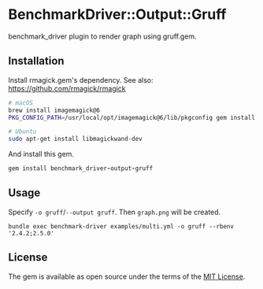 # BenchmarkDriver::Output::Gruff

benchmark\_driver plugin to render graph using gruff.gem.

## Installation

Install rmagick.gem's dependency. See also: https://github.com/rmagick/rmagick

```bash
# macOS
brew install imagemagick@6
PKG_CONFIG_PATH=/usr/local/opt/imagemagick@6/lib/pkgconfig gem install rmagick

# Ubuntu
sudo apt-get install libmagickwand-dev
```

And install this gem.

```ruby
gem install benchmark_driver-output-gruff
```

## Usage

Specify `-o gruff`/`--output gruff`. Then `graph.png` will be created.

```
bundle exec benchmark-driver examples/multi.yml -o gruff --rbenv '2.4.2;2.5.0'
```

## License

The gem is available as open source under the terms of the [MIT License](https://opensource.org/licenses/MIT).
